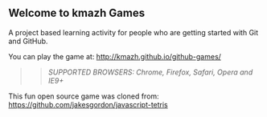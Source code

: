 ## Welcome to kmazh Games

A project based learning activity for people who are getting started with Git and GitHub.

You can play the game at: http://kmazh.github.io/github-games/

>> _*SUPPORTED BROWSERS*: Chrome, Firefox, Safari, Opera and IE9+_

This fun open source game was cloned from: https://github.com/jakesgordon/javascript-tetris
